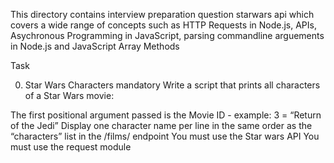 This directory contains interview preparation question starwars api which covers a wide range of concepts such as HTTP Requests in Node.js, APIs, Asychronous Programming in JavaScript, parsing commandline arguements in Node.js and JavaScript Array Methods

Task

0. Star Wars Characters
mandatory
Write a script that prints all characters of a Star Wars movie:

The first positional argument passed is the Movie ID - example: 3 = “Return of the Jedi”
Display one character name per line in the same order as the “characters” list in the /films/ endpoint
You must use the Star wars API
You must use the request module